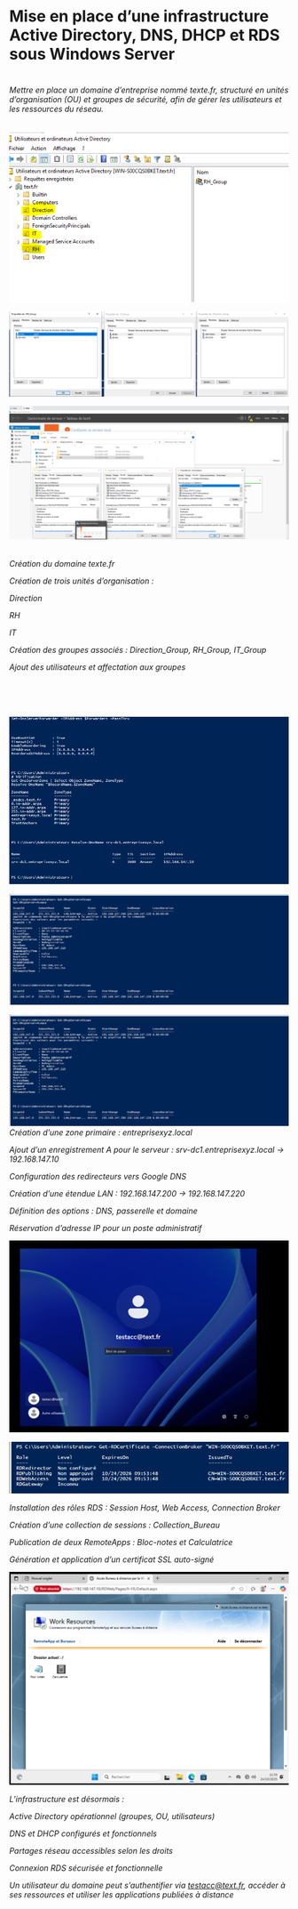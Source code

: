    <h1> Mise en place d’une infrastructure Active Directory, DNS, DHCP et RDS sous Windows Server<h1>
    <h6>Mettre en place un domaine d’entreprise nommé texte.fr, structuré en unités d’organisation (OU) et groupes de sécurité, afin de gérer les utilisateurs et les ressources du réseau.<h6>

![alt text](image-5.png)

![alt text](image-1.png)

![alt text](image-4.png)
<h6> Création du domaine texte.fr

Création de trois unités d’organisation :

Direction

RH

IT

Création des groupes associés : Direction_Group, RH_Group, IT_Group

Ajout des utilisateurs et affectation aux groupes
<h6>
<br><br>


![alt text](image-3.png)

![alt text](image.png)

![alt text](image.png)
Création d’une zone primaire : entreprisexyz.local

Ajout d’un enregistrement A pour le serveur : srv-dc1.entreprisexyz.local → 192.168.147.10

Configuration des redirecteurs vers Google DNS


Création d’une étendue LAN : 192.168.147.200 → 192.168.147.220

Définition des options : DNS, passerelle et domaine

Réservation d’adresse IP pour un poste administratif


![alt text](image-6.png)

![alt text](image-8.png)

Installation des rôles RDS : Session Host, Web Access, Connection Broker

Création d’une collection de sessions : Collection_Bureau

Publication de deux RemoteApps : Bloc-notes et Calculatrice

Génération et application d’un certificat SSL auto-signé


![alt text](image-7.png)

L’infrastructure est désormais :

Active Directory opérationnel (groupes, OU, utilisateurs)

DNS et DHCP configurés et fonctionnels

Partages réseau accessibles selon les droits

Connexion RDS sécurisée et fonctionnelle

Un utilisateur du domaine peut s’authentifier via testacc@text.fr, accéder à ses ressources et utiliser les applications publiées à distance

